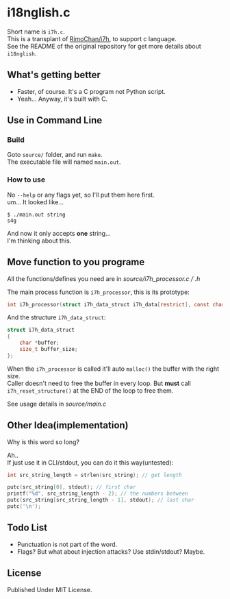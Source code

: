 # i18nglish.c

Short name is `i7h.c`.\
This is a transplant of [RimoChan/i7h](https://github.com/RimoChan/i7h), to support c language.\
See the README of the original repository for get more details about `i18nglish`.

## What's getting better

- Faster, of course. It's a C program not Python script.
- Yeah... Anyway, it's built with C.

## Use in Command Line

### Build

Goto `source/` folder, and run `make`.\
The executable file will named `main.out`.

### How to use

No `--help` or any flags yet, so I'll put them here first.\
um... It looked like...

```text
$ ./main.out string
s4g
```

And now it only accepts **one** string...\
I'm thinking about this.

## Move function to you programe

All the functions/defines you need are in *source/i7h_processor.c / .h*

The main process function is `i7h_processor`, this is its prototype:

```c
int i7h_processor(struct i7h_data_struct i7h_data[restrict], const char src_string[restrict]);
```

And the structure `i7h_data_struct`:

```c
struct i7h_data_struct
{
    char *buffer;
    size_t buffer_size;
};
```

When the `i7h_processor` is called it'll auto `malloc()` the buffer with the right size.\
Caller doesn't need to free the buffer in every loop. But **must** call `i7h_reset_structure()` at the END of the loop to free them.

See usage details in *source/main.c*

## Other Idea(implementation)

Why is this word so long?

Ah..\
If just use it in CLI/stdout, you can do it this way(untested):

```c
int src_string_length = strlen(src_string); // get length

putc(src_string[0], stdout); // first char
printf("%d", src_string_length - 2); // the numbers between
putc(src_string[src_string_length - 1], stdout); // last char
putc('\n');
```

## Todo List

- Punctuation is not part of the word.
- Flags? But what about injection attacks? Use stdin/stdout? Maybe.

## License

Published Under MIT License.
